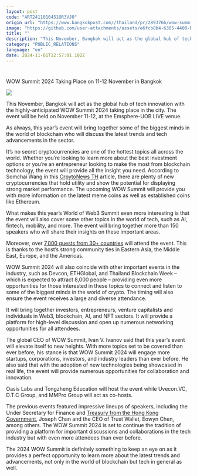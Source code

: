 ```yaml
---
layout: post
code: "ART2411010451OR3VJO"
origin_url: "https://www.bangkokpost.com//thailand/pr/2893766/wow-summit-2024-taking-place-on-11-12-november-in-bangkok"
image: "https://github.com/user-attachments/assets/e6fcb8b4-6305-4400-ba3a-f7937252a1ae"
title: ""
description: "This November, Bangkok will act as the global hub of tech innovation with the highly-anticipated WOW Summit 2024 taking place in the city. The event will be held on November 11-12, at the Emsphere-UOB LIVE venue."
category: "PUBLIC_RELATIONS"
language: "en"
date: 2024-11-01T12:57:01.102Z
---
```


# 

WOW Summit 2024 Taking Place on 11-12 November in Bangkok

![](https://github.com/user-attachments/assets/786b34a8-c3ce-44fd-a47f-0b7aa45b2ef5)

This November, Bangkok will act as the global hub of tech innovation with the highly-anticipated WOW Summit 2024 taking place in the city. The event will be held on November 11-12, at the Emsphere-UOB LIVE venue.

As always, this year’s event will bring together some of the biggest minds in the world of blockchain who will discuss the latest trends and tech advancements in the sector.

It’s no secret cryptocurrencies are one of the hottest topics all across the world. Whether you’re looking to learn more about the best investment options or you’re an entrepreneur looking to make the most from blockchain technology, the event will provide all the insight you need. According to Somchai Wang in this [CrpytoNews TH](https://th.cryptonews.com/cryptocurrency/best-crypto-to-buy/) article, there are plenty of new cryptocurrencies that hold utility and show the potential for displaying strong market performance. The upcoming WOW Summit will provide you with more information on the latest meme coins as well as established coins like Ethereum.

What makes this year’s World of Web3 Summit even more interesting is that the event will also cover some other topics in the world of tech, such as AI, fintech, mobility, and more. The event will bring together more than 150 speakers who will share their insights on these important areas.

Moreover, over [7,000 guests from 30+ countries](https://www.jumpstartmag.com/event/conference-wow-summit-bangkok-2024/) will attend the event. This is thanks to the host’s strong community ties in Eastern Asia, the Middle East, Europe, and the Americas.

WOW Summit 2024 will also coincide with other important events in the industry, such as Devcon, ETHGlobal, and Thailand Blockchain Week – which is expected to attract 8,000 people – providing even more opportunities for those interested in these topics to connect and listen to some of the biggest minds in the world of crypto. The timing will also ensure the event receives a large and diverse attendance.

It will bring together investors, entrepreneurs, venture capitalists and individuals in Web3, blockchain, AI, and NFT sectors. It will provide a platform for high-level discussion and open up numerous networking opportunities for all attendees.

The global CEO of WOW Summit, Ivan V. Ivanov said that this year’s event will elevate itself to new heights. With more topics set to be covered than ever before, his stance is that WOW Summit 2024 will engage more startups, corporations, investors, and industry leaders than ever before. He also said that with the adoption of new technologies being showcased in real life, the event will provide numerous opportunities for collaboration and innovation.

Oasis Labs and Tongzheng Education will host the event while Uvecon.VC, D.T.C Group, and MMPro Group will act as co-hosts.

The previous events featured impressive lineups of speakers, including the Under Secretary for Finance and [Treasury from the Hong Kong Government](https://www.fstb.gov.hk/en/aboutus/docs/biography_USFST_e.pdf), Joseph Chan and the CEO of Trust Wallet, Eowyn Chen, among others. The WOW Summit 2024 is set to continue the tradition of providing a platform for important discussions and collaborations in the tech industry but with even more attendees than ever before.

The 2024 WOW Summit is definitely something to keep an eye on as it provides a perfect opportunity to learn more about the latest trends and advancements, not only in the world of blockchain but tech in general as well.